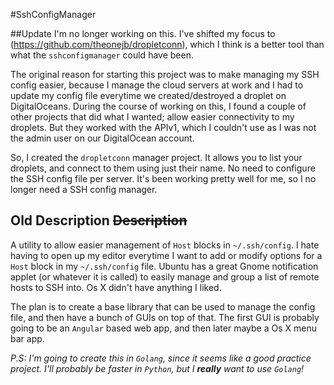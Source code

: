 #SshConfigManager

##Update
I'm no longer working on this. I've shifted my focus to (https://github.com/theonejb/dropletconn), which I think is a better tool than what the `sshconfigmanager` could have been.

The original reason for starting this project was to make managing my SSH config easier, because I manage the cloud servers at work and I had to update my config file everytime we created/destroyed a droplet on DigitalOceans. During the course of working on this, I found a couple of other projects that did what I wanted; allow easier connectivity to my droplets. But they worked with the APIv1, which I couldn't use as I was not the admin user on our DigitalOcean account.

So, I created the `dropletconn` manager project. It allows you to list your droplets, and connect to them using just their name. No need to configure the SSH config file per server. It's been working pretty well for me, so I no longer need a SSH config manager.

Old Description ~~Description~~
--
A utility to allow easier management of `Host` blocks in `~/.ssh/config`. I hate having to open up my editor everytime I want to add or modify options for a `Host` block in my `~/.ssh/config` file. Ubuntu has a great Gnome notification applet (or whatever it is called) to easily manage and group a list of remote hosts to SSH into. Os X didn't have anything I liked.

The plan is to create a base library that can be used to manage the config file, and then have a bunch of GUIs on top of that. The first GUI is probably going to be an `Angular` based web app, and then later maybe a Os X menu bar app.

*P.S: I'm going to create this in `Golang`, since it seems like a good practice project. I'll probably be faster in `Python`, but I **really** want to use `Golang`!*
